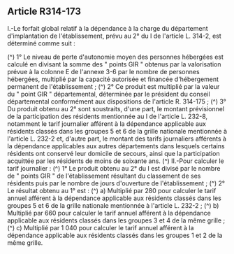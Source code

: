 ## Article R314-173

I.-Le forfait global relatif à la dépendance à la charge du département d'implantation de l'établissement,
prévu au 2° du I de l'article L. 314-2, est déterminé comme suit :

(^)
1° Le niveau de perte d'autonomie moyen des personnes hébergées est calculé en divisant la somme des "
points GIR " obtenus par la valorisation prévue à la colonne E de l'annexe 3-6 par le nombre de personnes
hébergées, multiplié par la capacité autorisée et financée d'hébergement permanent de l'établissement ;
(^)
2° Ce produit est multiplié par la valeur du " point GIR " départemental, déterminée par le président du
conseil départemental conformément aux dispositions de l'article R. 314-175 ;
(^)
3° Du produit obtenu au 2° sont soustraits, d'une part, le montant prévisionnel de la participation des
résidents mentionnée au I de l'article L. 232-8, notamment le tarif journalier afférent à la dépendance
applicable aux résidents classés dans les groupes 5 et 6 de la grille nationale mentionnée à l'article L.
232-2 et, d'autre part, le montant des tarifs journaliers afférents à la dépendance applicables aux autres
départements dans lesquels certains résidents ont conservé leur domicile de secours, ainsi que la participation
acquittée par les résidents de moins de soixante ans.
(^)
II.-Pour calculer le tarif journalier :
(^)
1° Le produit obtenu au 2° du I est divisé par le nombre de " points GIR " de l'établissement résultant du
classement de ses résidents puis par le nombre de jours d'ouverture de l'établissement ;
(^)
2° Le résultat obtenu au 1° est :
(^)
a) Multiplié par 280 pour calculer le tarif annuel afférent à la dépendance applicable aux résidents classés
dans les groupes 5 et 6 de la grille nationale mentionnée à l'article L. 232-2 ;
(^)
b) Multiplié par 660 pour calculer le tarif annuel afférent à la dépendance applicable aux résidents classés
dans les groupes 3 et 4 de la même grille ;
(^)
c) Multiplié par 1 040 pour calculer le tarif annuel afférent à la dépendance applicable aux résidents classés
dans les groupes 1 et 2 de la même grille.

